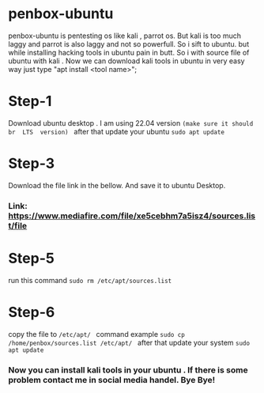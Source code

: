 # penbox-ubuntu
penbox-ubuntu is pentesting os like kali , parrot os. But kali is too much laggy and parrot is also laggy and not so powerfull. So i sift to ubuntu. but while installing hacking tools in ubuntu pain in butt. So i with source file of ubuntu with kali . Now we can download kali tools in ubuntu in very easy way just type "apt install &lt;tool name>";
# Step-1
Download ubuntu desktop . I am using 22.04 version ```(make sure it should br  LTS  version) ```
after that update your ubuntu  ``` sudo apt update  ```
# Step-3
Download the file link in the bellow. And save it to ubuntu Desktop.
### Link: https://www.mediafire.com/file/xe5cebhm7a5isz4/sources.list/file
# Step-5
run this command ``` sudo rm /etc/apt/sources.list ```
# Step-6
copy the file to  ``` /etc/apt/  ``` command example ``` sudo cp /home/penbox/sources.list /etc/apt/  ```
after that update your system  ``` sudo apt update  ```

### Now you can install kali tools in your ubuntu . If there is some problem contact me in social media handel. Bye Bye!
